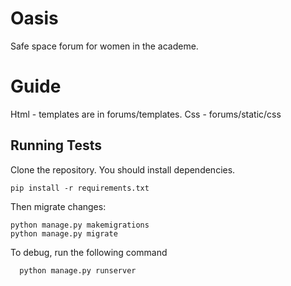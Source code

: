 
# Oasis

Safe space forum for women in the academe.
# Guide
Html - templates are in forums/templates.
Css - forums/static/css

## Running Tests

Clone the repository.
You should install dependencies.
```shell
pip install -r requirements.txt
```
Then migrate changes:
```shell
python manage.py makemigrations
python manage.py migrate
```
To debug, run the following command

```shell
  python manage.py runserver
```

